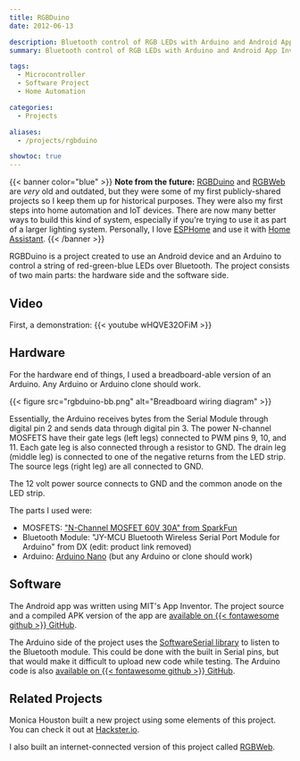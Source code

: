 ```yaml
---
title: RGBDuino
date: 2012-06-13

description: Bluetooth control of RGB LEDs with Arduino and Android App Inventor
summary: Bluetooth control of RGB LEDs with Arduino and Android App Inventor.

tags:
  - Microcontroller
  - Software Project
  - Home Automation

categories:
  - Projects

aliases:
  - /projects/rgbduino

showtoc: true
---
```


{{< banner color="blue" >}}
**Note from the future:** [RGBDuino](/posts/rgbduino) and [RGBWeb](/posts/rgbweb) are _very_ old and outdated, but they were some of my first publicly-shared projects so I keep them up for historical purposes. They were also my first steps into home automation and IoT devices.
There are now many better ways to build this kind of system, especially if you're trying to use it as part of a larger lighting system. Personally, I love [ESPHome](https://esphome.io/) and use it with [Home Assistant](https://www.home-assistant.io/).
{{< /banner >}}

RGBDuino is a project created to use an Android device and an Arduino to control a string of red-green-blue LEDs over Bluetooth. The project consists of two main parts: the hardware side and the software side.

## Video

First, a demonstration:
{{< youtube wHQVE32OFiM >}}

## Hardware

For the hardware end of things, I used a breadboard-able version of an Arduino. Any Arduino or Arduino clone should work.

{{< figure src="rgbduino-bb.png" alt="Breadboard wiring diagram" >}}

Essentially, the Arduino receives bytes from the Serial Module through digital pin 2 and sends data through digital pin 3. The power N-channel MOSFETS have their gate legs (left legs) connected to PWM pins 9, 10, and 11. Each gate leg is also connected through a resistor to GND. The drain leg (middle leg) is connected to one of the negative returns from the LED strip. The source legs (right leg) are all connected to GND.

The 12 volt power source connects to GND and the common anode on the LED strip.

The parts I used were:

- MOSFETS: ["N-Channel MOSFET 60V 30A" from SparkFun](https://www.sparkfun.com/products/10213)
- Bluetooth Module: "JY-MCU Bluetooth Wireless Serial Port Module for Arduino" from DX (edit: product link removed)
- Arduino: [Arduino Nano](https://www.arduino.cc/en/Main/ArduinoBoardNano) (but any Arduino or clone should work)

## Software

The Android app was written using MIT's App Inventor. The project source and a compiled APK version of the app are [available on {{< fontawesome github >}} GitHub](https://github.com/corbanmailloux/RGBDuino).

The Arduino side of the project uses the [SoftwareSerial library](https://www.arduino.cc/en/Reference/softwareSerial) to listen to the Bluetooth module. This could be done with the built in Serial pins, but that would make it difficult to upload new code while testing. The Arduino code is also [available on {{< fontawesome github >}} GitHub](https://github.com/corbanmailloux/RGBDuino/blob/master/Arduino/RGBDuino.ino).

## Related Projects

Monica Houston built a new project using some elements of this project. You can check it out at [Hackster.io](https://www.hackster.io/monica/rgb-leds-controlled-from-android-app-5ffe2e).

I also built an internet-connected version of this project called [RGBWeb](/posts/rgbweb).
